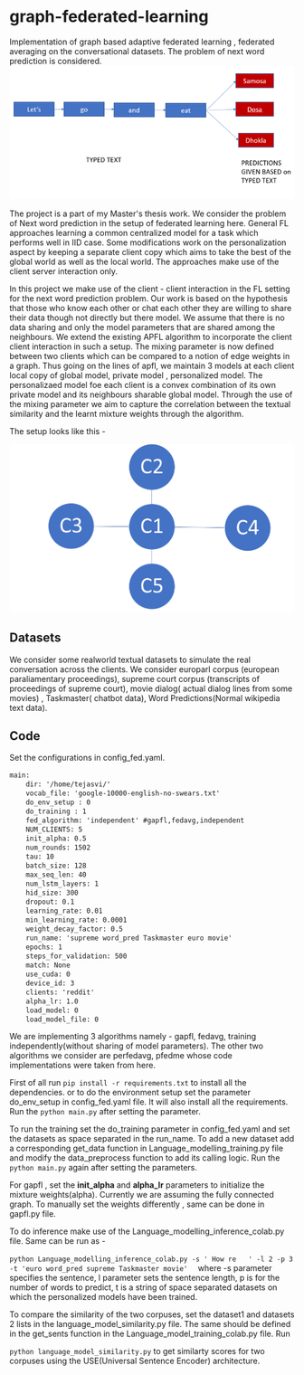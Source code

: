 # graph-federated-learning
Implementation  of graph based adaptive federated learning , federated averaging on the conversational datasets.
The problem of next word prediction is considered.
![This is a alt text.](/FL_problem.png " Text Prediction ")

The project is a part of my Master's thesis work. We consider the problem of Next word prediction in the setup of federated learning here. General FL approaches learning a common centralized model for a task which performs well in IID case. Some modifications work on the personalization aspect by keeping a separate client copy which aims to take the best of the global world as well as the local world. The approaches make use of the client server interaction only. 

In this project we make use of the client - client interaction in the FL setting for the next word prediction problem. Our work is based on the hypothesis that those who know each other or chat each other they are willing to share their data though not directly but there model. 
We assume that there is no data sharing and only the model parameters that are shared among the neighbours. We extend the existing APFL algorithm to incorporate the client client interaction in such a setup. The mixing parameter is now defined between two clients which can be compared to a notion of edge weights in a graph. Thus going on the lines of apfl, we maintain 3 models at each client local copy of global model, private model , personalized model. The personalizaed model foe each client is a convex combination of its own private model and its neighbours sharable global model. Through the use of the mixing parameter we aim to capture the correlation between the textual similarity and the learnt mixture weights through the algorithm.

The setup looks like this -

![This is a alt text.](/graph.png " Setup of Graph")


## Datasets
We consider some realworld textual datasets to simulate the real conversation across the clients. We consider europarl corpus (european paraliamentary proceedings), supreme court corpus (transcripts of proceedings of supreme court), movie dialog( actual dialog lines from some movies) , Taskmaster( chatbot data), Word Predictions(Normal wikipedia text data).


## Code

Set the configurations in config_fed.yaml.
```
main:
    dir: '/home/tejasvi/'
    vocab_file: 'google-10000-english-no-swears.txt'
    do_env_setup : 0
    do_training : 1
    fed_algorithm: 'independent' #gapfl,fedavg,independent
    NUM_CLIENTS: 5
    init_alpha: 0.5
    num_rounds: 1502
    tau: 10
    batch_size: 128
    max_seq_len: 40
    num_lstm_layers: 1
    hid_size: 300
    dropout: 0.1
    learning_rate: 0.01
    min_learning_rate: 0.0001
    weight_decay_factor: 0.5
    run_name: 'supreme word_pred Taskmaster euro movie'
    epochs: 1
    steps_for_validation: 500
    match: None
    use_cuda: 0
    device_id: 3 
    clients: 'reddit'
    alpha_lr: 1.0
    load_model: 0
    load_model_file: 0
```

We are implementing 3 algorithms namely - gapfl, fedavg, training independently(without sharing of model parameters). 
The other two algorithms we consider are perfedavg, pfedme whose code implementations were taken from here.



First of all run ``` pip install -r requirements.txt ``` to install all the dependencies. or to do the environment setup set the parameter do_env_setup in config_fed.yaml file. It will also install all the requirements. Run the ``` python main.py ``` after setting the parameter.

To run the training set the do_training parameter in config_fed.yaml and set the datasets as space separated in the run_name. To add a new dataset add a corresponding get_data function in Language_modelling_training.py file and modify the data_preprocess function to add its calling logic. Run the ```python main.py``` again after setting the parameters.

For gapfl , set the **init_alpha** and **alpha_lr** parameters to initialize the mixture weights(alpha). Currently we are assuming the fully connected graph. To manually set the weights differently , same can be done in gapfl.py file.


To do inference make use of the Language_modelling_inference_colab.py file. Same can be run as -

```python Language_modelling_inference_colab.py -s ' How re   ' -l 2 -p 3 -t 'euro word_pred supreme Taskmaster movie'  ```
where -s parameter specifies the sentence, l parameter sets the sentence length, p is for the number of words to predict, t is a string of space separated datasets on which the personalized models have been trained. 

To compare the similarity of the two corpuses, set the dataset1 and datasets 2 lists in the language_model_similarity.py file. The same should be defined in the get_sents function in the Language_model_training_colab.py file. Run

``` python language_model_similarity.py ``` to get similarty scores for two corpuses using the USE(Universal Sentence Encoder) architecture.

